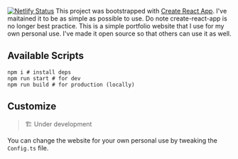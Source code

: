 [![Netlify Status](https://api.netlify.com/api/v1/badges/17f4b637-9044-4b4c-87ec-c113fe782332/deploy-status)](https://app.netlify.com/sites/zacs/deploys)
This project was bootstrapped with
[Create React App](https://github.com/facebook/create-react-app). I've maitained it to be as simple as possible to use. Do note create-react-app is no longer best practice. This is a simple portfolio website that I use for my own personal use. I've made it open source so that others can use it as well.

## Available Scripts
```
npm i # install deps
npm run start # for dev
npm run build # for production (locally)
```

## Customize

> 🏗️ Under development

You can change the website for your own personal use by tweaking the `Config.ts`
file.
